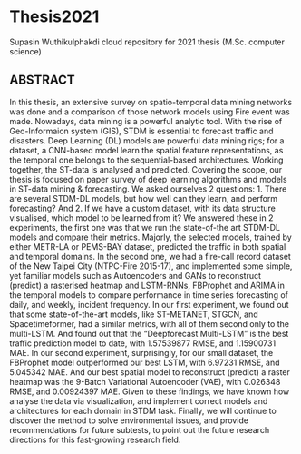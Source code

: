 # Thesis2021
Supasin Wuthikulphakdi cloud repository for 2021 thesis (M.Sc. computer science)

## ABSTRACT
In this thesis, an extensive survey on spatio-temporal data mining networks was done and a comparison of those network models using Fire event was made. Nowadays, data mining is a powerful analytic tool. With the rise of Geo-Informaion system (GIS), STDM is essential to forecast traffic and disasters. Deep Learning (DL) models are powerful data mining rigs; for a dataset, a CNN-based model learn the spatial feature representations, as the temporal one belongs to the sequential-based architectures. Working together, the ST-data is analysed and predicted. Covering the scope, our thesis is focused on paper survey of deep learning algorithms and models in ST-data mining & forecasting. We asked ourselves 2 questions: 1. There are several STDM-DL models, but how well can they learn, and perform forecasting? And 2. If we have a custom dataset, with its data structure visualised, which model to be learned from it? We answered these in 2 experiments, the first one was that we run the state-of-the art STDM-DL models and compare their metrics. Majorly, the selected models, trained by either METR-LA or PEMS-BAY dataset, predicted the traffic in both spatial and temporal domains. In the second one, we had a fire-call record dataset of the New Taipei City (NTPC-Fire 2015-17), and implemented some simple, yet familiar models such as Autoencoders and GANs to reconstruct (predict) a rasterised heatmap and LSTM-RNNs, FBProphet and ARIMA in the temporal models to compare performance in time series forecasting of daily, and weekly, incident frequency. In our first experiment, we found out that some state-of-the-art models, like ST-METANET, STGCN, and Spacetimeformer, had a similar metrics, with all of them second only to the multi-LSTM. And found out that the “Deepforecast Multi-LSTM” is the best traffic prediction model to date, with 1.57539877 RMSE, and 1.15900731 MAE. In our second experiment, surprisingly, for our small dataset, the FBProphet model outperformed our best LSTM, with 6.97231 RMSE, and 5.045342 MAE. And our best spatial model to reconstruct (predict) a raster heatmap was the 9-Batch Variational Autoencoder (VAE), with 0.026348 RMSE, and 0.00924397 MAE. Given to these findings, we have known how analyse the data via visualization, and implement correct models and architectures for each domain in STDM task. Finally, we will continue to discover the method to solve environmental issues, and provide recommendations for future subtests, to point out the future research directions for this fast-growing research field.
